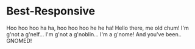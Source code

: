 # Best-Responsive
Hoo hoo hoo ha ha, hoo hoo hoo he he ha!
Hello there, me old chum!
I'm g'not a g'nelf...
I'm g'not a g'noblin...
I'm a g'nome! And you've been..
GNOMED!
